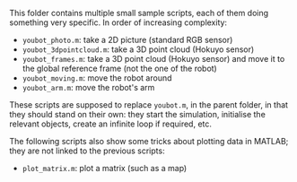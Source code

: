 This folder contains multiple small sample scripts, each of them doing something very specific. In order of increasing complexity: 

  * `youbot_photo.m`: take a 2D picture (standard RGB sensor)
  * `youbot_3dpointcloud.m`: take a 3D point cloud (Hokuyo sensor)
  * `youbot_frames.m`: take a 3D point cloud (Hokuyo sensor) and move it to the global reference frame (not the one of the robot)
  * `youbot_moving.m`: move the robot around
  * `youbot_arm.m`: move the robot's arm
  
These scripts are supposed to replace `youbot.m`, in the parent folder, in that they should stand on their own: 
they start the simulation, initialise the relevant objects, create an infinite loop if required, etc. 

The following scripts also show some tricks about plotting data in MATLAB; they are not linked to the previous scripts: 

  * `plot_matrix.m`: plot a matrix (such as a map)
 